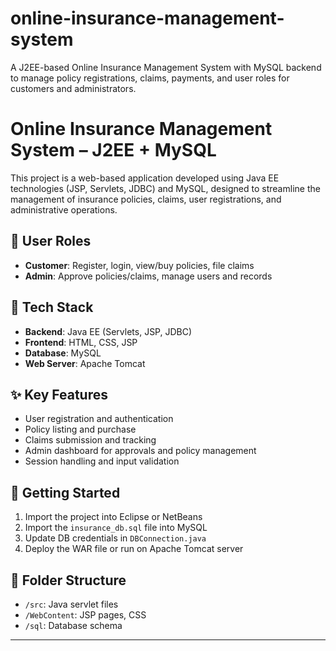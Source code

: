 # online-insurance-management-system
A J2EE-based Online Insurance Management System with MySQL backend to manage policy registrations, claims, payments, and user roles for customers and administrators.

# Online Insurance Management System – J2EE + MySQL

This project is a web-based application developed using Java EE technologies (JSP, Servlets, JDBC) and MySQL, designed to streamline the management of insurance policies, claims, user registrations, and administrative operations.

## 👥 User Roles
- **Customer**: Register, login, view/buy policies, file claims
- **Admin**: Approve policies/claims, manage users and records

## 🔧 Tech Stack
- **Backend**: Java EE (Servlets, JSP, JDBC)
- **Frontend**: HTML, CSS, JSP
- **Database**: MySQL
- **Web Server**: Apache Tomcat

## ✨ Key Features
- User registration and authentication
- Policy listing and purchase
- Claims submission and tracking
- Admin dashboard for approvals and policy management
- Session handling and input validation

## 🚀 Getting Started
1. Import the project into Eclipse or NetBeans
2. Import the `insurance_db.sql` file into MySQL
3. Update DB credentials in `DBConnection.java`
4. Deploy the WAR file or run on Apache Tomcat server

## 📂 Folder Structure
- `/src`: Java servlet files
- `/WebContent`: JSP pages, CSS
- `/sql`: Database schema

---


